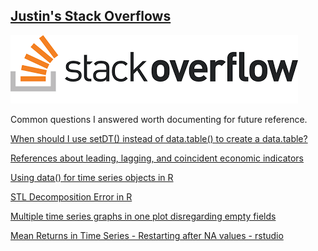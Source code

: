 ## [Justin's Stack Overflows](https://stackoverflow.com/users/5741981/justin)

[![](https://github.com/JustinMShea/stack-overflow/blob/master/graphics/stackoverflow_icon.png)](https://stackoverflow.com/users/5741981/justin)


Common questions I answered worth documenting for future reference.

[When should I use setDT() instead of data.table() to create a data.table?](https://github.com/JustinMShea/stack-overflow/blob/master/github_documents/When_should_I_use_setDT_instead_of_data.table_to_create_a_datatable.md)


[References about leading, lagging, and coincident economic indicators](https://github.com/JustinMShea/stack-overflow/blob/master/answered/References_about_leading%2C_lagging%2C_and_coincident_economic_indicators.pdf)

[Using data() for time series objects in R](https://github.com/JustinMShea/stack-overflow/blob/master/answered/Using_%60data%60_for_time_series_objects_in_R.pdf)

[STL Decomposition Error in R](https://github.com/JustinMShea/stack-overflow/blob/master/answered/STL_ts_frequency_%3D_1.pdf)

[Multiple time series graphs in one plot disregarding empty fields](https://github.com/JustinMShea/stack-overflow/blob/master/github_documents/multiple_time_series_graphs_in_one_plot_disregarding_empty_fields.md)

[Mean Returns in Time Series - Restarting after NA values - rstudio](https://github.com/JustinMShea/stack-overflow/blob/master/github_documents/Mean_Returns_in_Time_Series-Restarting_after_NA_values-rstudio.md)